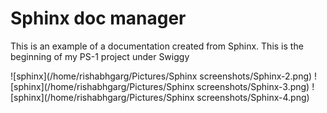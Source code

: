 # Sphinx doc manager

This is an example of a documentation created from Sphinx. This is the beginning of my PS-1 project under Swiggy

![sphinx](/home/rishabhgarg/Pictures/Sphinx screenshots/Sphinx-2.png)
![sphinx](/home/rishabhgarg/Pictures/Sphinx screenshots/Sphinx-3.png)
![sphinx](/home/rishabhgarg/Pictures/Sphinx screenshots/Sphinx-4.png)
